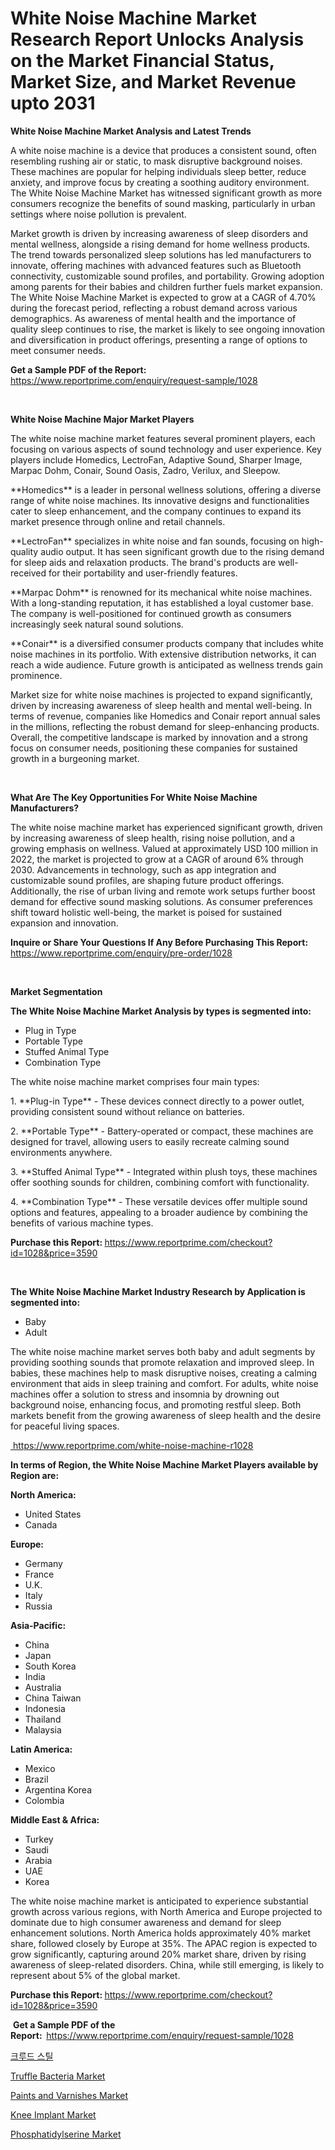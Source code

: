 <p><h1>White Noise Machine Market Research Report Unlocks Analysis on the Market Financial Status, Market Size, and Market Revenue upto 2031</h1></p><p><strong>White Noise Machine Market Analysis and Latest Trends</strong></p>
<p><p>A white noise machine is a device that produces a consistent sound, often resembling rushing air or static, to mask disruptive background noises. These machines are popular for helping individuals sleep better, reduce anxiety, and improve focus by creating a soothing auditory environment. The White Noise Machine Market has witnessed significant growth as more consumers recognize the benefits of sound masking, particularly in urban settings where noise pollution is prevalent.</p><p>Market growth is driven by increasing awareness of sleep disorders and mental wellness, alongside a rising demand for home wellness products. The trend towards personalized sleep solutions has led manufacturers to innovate, offering machines with advanced features such as Bluetooth connectivity, customizable sound profiles, and portability. Growing adoption among parents for their babies and children further fuels market expansion. The White Noise Machine Market is expected to grow at a CAGR of 4.70% during the forecast period, reflecting a robust demand across various demographics. As awareness of mental health and the importance of quality sleep continues to rise, the market is likely to see ongoing innovation and diversification in product offerings, presenting a range of options to meet consumer needs.</p></p>
<p><strong>Get a Sample PDF of the Report:&nbsp;</strong> <a href="https://www.reportprime.com/enquiry/request-sample/1028">https://www.reportprime.com/enquiry/request-sample/1028</a></p>
<p>&nbsp;</p>
<p><strong>White Noise Machine Major Market Players</strong></p>
<p><p>The white noise machine market features several prominent players, each focusing on various aspects of sound technology and user experience. Key players include Homedics, LectroFan, Adaptive Sound, Sharper Image, Marpac Dohm, Conair, Sound Oasis, Zadro, Verilux, and Sleepow.</p><p>**Homedics** is a leader in personal wellness solutions, offering a diverse range of white noise machines. Its innovative designs and functionalities cater to sleep enhancement, and the company continues to expand its market presence through online and retail channels.</p><p>**LectroFan** specializes in white noise and fan sounds, focusing on high-quality audio output. It has seen significant growth due to the rising demand for sleep aids and relaxation products. The brand's products are well-received for their portability and user-friendly features.</p><p>**Marpac Dohm** is renowned for its mechanical white noise machines. With a long-standing reputation, it has established a loyal customer base. The company is well-positioned for continued growth as consumers increasingly seek natural sound solutions.</p><p>**Conair** is a diversified consumer products company that includes white noise machines in its portfolio. With extensive distribution networks, it can reach a wide audience. Future growth is anticipated as wellness trends gain prominence.</p><p>Market size for white noise machines is projected to expand significantly, driven by increasing awareness of sleep health and mental well-being. In terms of revenue, companies like Homedics and Conair report annual sales in the millions, reflecting the robust demand for sleep-enhancing products. Overall, the competitive landscape is marked by innovation and a strong focus on consumer needs, positioning these companies for sustained growth in a burgeoning market.</p></p>
<p>&nbsp;</p>
<p><strong>What Are The Key Opportunities For White Noise Machine Manufacturers?</strong></p>
<p><p>The white noise machine market has experienced significant growth, driven by increasing awareness of sleep health, rising noise pollution, and a growing emphasis on wellness. Valued at approximately USD 100 million in 2022, the market is projected to grow at a CAGR of around 6% through 2030. Advancements in technology, such as app integration and customizable sound profiles, are shaping future product offerings. Additionally, the rise of urban living and remote work setups further boost demand for effective sound masking solutions. As consumer preferences shift toward holistic well-being, the market is poised for sustained expansion and innovation.</p></p>
<p><strong>Inquire or Share Your Questions If Any Before Purchasing This Report:</strong> <a href="https://www.reportprime.com/enquiry/pre-order/1028">https://www.reportprime.com/enquiry/pre-order/1028</a></p>
<p>&nbsp;</p>
<p><strong>Market Segmentation</strong></p>
<p><strong>The White Noise Machine Market Analysis by types is segmented into:</strong></p>
<p><ul><li>Plug in Type</li><li>Portable Type</li><li>Stuffed Animal Type</li><li>Combination Type</li></ul></p>
<p><p>The white noise machine market comprises four main types: </p><p>1. **Plug-in Type** - These devices connect directly to a power outlet, providing consistent sound without reliance on batteries. </p><p>2. **Portable Type** - Battery-operated or compact, these machines are designed for travel, allowing users to easily recreate calming sound environments anywhere. </p><p>3. **Stuffed Animal Type** - Integrated within plush toys, these machines offer soothing sounds for children, combining comfort with functionality.</p><p>4. **Combination Type** - These versatile devices offer multiple sound options and features, appealing to a broader audience by combining the benefits of various machine types.</p></p>
<p><strong>Purchase this Report:&nbsp;</strong><a href="https://www.reportprime.com/checkout?id=1028&price=3590">https://www.reportprime.com/checkout?id=1028&price=3590</a></p>
<p>&nbsp;</p>
<p><strong>The White Noise Machine Market Industry Research by Application is segmented into:</strong></p>
<p><ul><li>Baby</li><li>Adult</li></ul></p>
<p><p>The white noise machine market serves both baby and adult segments by providing soothing sounds that promote relaxation and improved sleep. In babies, these machines help to mask disruptive noises, creating a calming environment that aids in sleep training and comfort. For adults, white noise machines offer a solution to stress and insomnia by drowning out background noise, enhancing focus, and promoting restful sleep. Both markets benefit from the growing awareness of sleep health and the desire for peaceful living spaces.</p></p>
<p><a href="https://www.reportprime.com/white-noise-machine-r1028">&nbsp;https://www.reportprime.com/white-noise-machine-r1028</a></p>
<p><strong>In terms of Region, the White Noise Machine Market Players available by Region are:</strong></p>
<p>
    <p> <strong> North America: </strong>
        <ul>
            <li>United States</li>
            <li>Canada</li>
        </ul>
        </p> 
    <p> <strong> Europe: </strong>
        <ul>
            <li>Germany</li>
            <li>France</li>
            <li>U.K.</li>
            <li>Italy</li>
            <li>Russia</li>
        </ul>
        </p> 
    <p> <strong> Asia-Pacific: </strong>
        <ul>
            <li>China</li>
            <li>Japan</li>
            <li>South Korea</li>
            <li>India</li>
            <li>Australia</li>
            <li>China Taiwan</li>
            <li>Indonesia</li>
            <li>Thailand</li>
            <li>Malaysia</li>
        </ul>
        </p> 
    <p> <strong> Latin America: </strong>
        <ul>
            <li>Mexico</li>
            <li>Brazil</li>
            <li>Argentina Korea</li>
            <li>Colombia</li>
        </ul>
        </p> 
    <p> <strong> Middle East & Africa: </strong>
        <ul>
            <li>Turkey</li>
            <li>Saudi</li>
            <li>Arabia</li>
            <li>UAE</li>
            <li>Korea</li>
        </ul>
    </p>
    </p>
<p><p>The white noise machine market is anticipated to experience substantial growth across various regions, with North America and Europe projected to dominate due to high consumer awareness and demand for sleep enhancement solutions. North America holds approximately 40% market share, followed closely by Europe at 35%. The APAC region is expected to grow significantly, capturing around 20% market share, driven by rising awareness of sleep-related disorders. China, while still emerging, is likely to represent about 5% of the global market.</p></p>
<p><strong>Purchase this Report: </strong><a href="https://www.reportprime.com/checkout?id=1028&price=3590">https://www.reportprime.com/checkout?id=1028&price=3590</a></p>
<p>&nbsp;<strong>Get a Sample PDF of the Report:&nbsp;&nbsp;</strong><a href="https://www.reportprime.com/enquiry/request-sample/1028">https://www.reportprime.com/enquiry/request-sample/1028</a></p>
<p><strong></strong></p>
<p><p><a href="https://medium.com/@gabrielblanda5656/%EC%A0%84%EB%9E%B5%EC%A0%81-%EC%8B%9C%EC%9E%A5-%EC%9D%B8%EC%82%AC%EC%9D%B4%ED%8A%B8-%EA%B8%80%EB%A1%9C%EB%B2%8C-%EC%A1%B0%EA%B0%95-%EC%8B%9C%EC%9E%A5-%ED%99%98%EA%B2%BD-%ED%83%90%EC%83%89-2024-2031-7972724f9e1f">크루드 스틸</a></p><p><a href="https://issuu.com/reportprime-2/docs/truffle-bacteria-market-size-2030.p_726aeed4e072e0">Truffle Bacteria Market</a></p><p><a href="https://www.linkedin.com/pulse/global-paints-varnishes-market-analysis-key-trends-future-projections-779lc?trackingId=XxkvL9SUQ5ijXKWUXCu2bw%3D%3D">Paints and Varnishes Market</a></p><p><a href="https://medium.com/@bessiperez20/knee-implant-market-revolution-2024-2031-market-trends-shaping-the-next-decade-a4f1d165c7e9">Knee Implant Market</a></p><p><a href="https://www.linkedin.com/pulse/phosphatidylserine-market-trends-detailed-study-its-segmentation-wxjlc?trackingId=qAMcZd37RCOX3RmPs%2BcTCg%3D%3D">Phosphatidylserine Market</a></p></p>